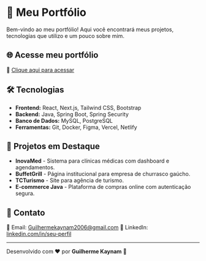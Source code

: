 # 🚀 Meu Portfólio

Bem-vindo ao meu portfólio! Aqui você encontrará meus projetos, tecnologias que utilizo e um pouco sobre mim.

## 🌐 Acesse meu portfólio
🔗 [Clique aqui para acessar](https://guilhermekaynam.vercel.app/)

## 🛠 Tecnologias
- **Frontend:** React, Next.js, Tailwind CSS, Bootstrap  
- **Backend:** Java, Spring Boot, Spring Security  
- **Banco de Dados:** MySQL, PostgreSQL  
- **Ferramentas:** Git, Docker, Figma, Vercel, Netlify  

## 📂 Projetos em Destaque
- **InovaMed** - Sistema para clínicas médicas com dashboard e agendamentos.  
- **BuffetGrill** - Página institucional para empresa de churrasco gaúcho.  
- **TCTurismo** - Site para agência de turismo.  
- **E-commerce Java** - Plataforma de compras online com autenticação segura.  

## 📩 Contato
📧 Email: Guilhermekaynam2006@gmail.com 
💼 LinkedIn: [linkedin.com/in/seu-perfil](https://www.linkedin.com/in/guilherme-kaynam/)  

---

Desenvolvido com ❤️ por **Guilherme Kaynam** 🚀
